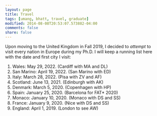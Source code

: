 ```yaml
---
layout: page
title: Travel
tags: [umang, bhatt, travel, graduate]
modified: 2014-08-08T20:53:07.573882-04:00
comments: false
share: false
---
```



Upon moving to the United Kingdom in Fall 2019, I decided to *attempt* to visit every nation in Europe during my Ph.D. I will keep a running list here with the date and first city I visit:

1. Wales: May 29, 2022. (Cardiff with MA and DL)
1. San Marino: April 19, 2022. (San Marino with ED)
1. Italy: March 28, 2022. (Pisa with ZV and AF)
1. Scotland: June 13, 2021. (Edinburgh with AK)
1. Denmark: March 5, 2020. (Copenhagen with HP)
1. Spain: January 25, 2020. (Barcelona for FAT\* 2020)
1. Monaco: January 10, 2020. (Monaco with DS and SS)
1. France: January 9, 2020. (Nice with DS and SS)
1. England: April 1, 2019. (London to see AW)
